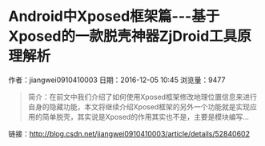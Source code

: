 # Android中Xposed框架篇---基于Xposed的一款脱壳神器ZjDroid工具原理解析
作者：jiangwei0910410003
日期：2016-12-05 10:45
浏览量：9477
> 简介：在前文中我们介绍了如何使用Xposed框架修改地理位置信息来进行自身的隐藏功能，本文将继续介绍Xposed框架的另外一个功能就是实现应用的简单脱壳，其实说是Xposed的作用其实也不是，主要是模块编写...

 链接：http://blog.csdn.net/jiangwei0910410003/article/details/52840602
